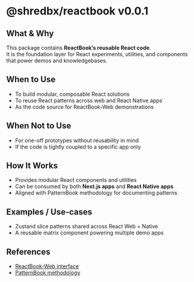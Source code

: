 # @shredbx/reactbook v0.0.1

## What & Why

This package contains **ReactBook’s reusable React code**.  
It is the foundation layer for React experiments, utilities, and components that power demos and knowledgebases.

## When to Use

- To build modular, composable React solutions
- To reuse React patterns across web and React Native apps
- As the code source for ReactBook-Web demonstrations

## When Not to Use

- For one-off prototypes without reusability in mind
- If the code is tightly coupled to a specific app only

## How It Works

- Provides modular React components and utilities
- Can be consumed by both **Next.js apps** and **React Native apps**
- Aligned with PatternBook methodology for documenting patterns

## Examples / Use-cases

- Zustand slice patterns shared across React Web + Native
- A reusable matrix component powering multiple demo apps

## References

- [ReactBook-Web interface](/src/apps/reactbook-web/README.md)
- [PatternBook methodology](/src/packages/patternbook/README.md)
